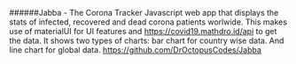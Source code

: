 ######Jabba - The Corona Tracker
Javascript web app that displays the stats of infected, recovered and dead corona patients worlwide.
This makes use of materialUI for UI features and https://covid19.mathdro.id/api to get the data.
It shows two types of charts: bar chart for country wise data. And line chart for global data.
https://github.com/DrOctopusCodes/Jabba